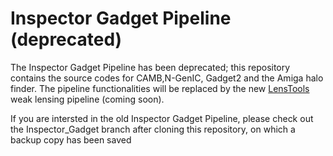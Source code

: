 Inspector Gadget Pipeline (deprecated)
===============

The Inspector Gadget Pipeline has been deprecated; this repository contains the source codes for CAMB,N-GenIC, Gadget2 and the Amiga halo finder. The pipeline functionalities will be replaced by the new [LensTools](http://www.columbia.edu/~ap3020/LensTools/html) weak lensing pipeline (coming soon). 

If you are intersted in the old Inspector Gadget Pipeline, please check out the Inspector_Gadget branch after cloning this repository, on which a backup copy has been saved



